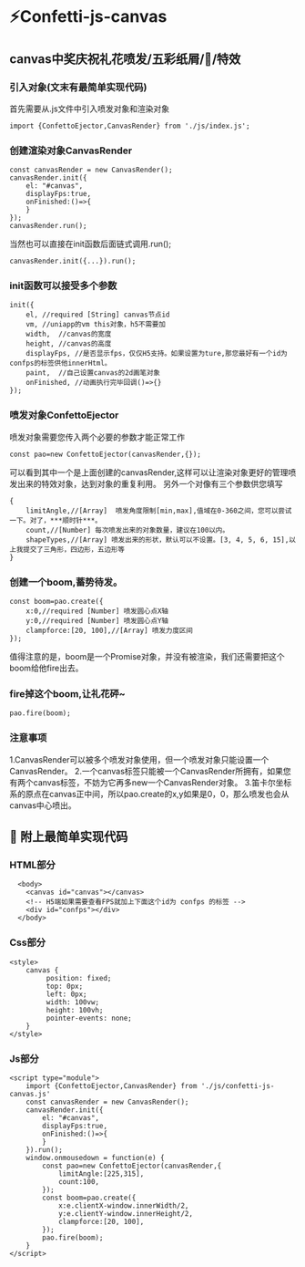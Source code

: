 # :zap:Confetti-js-canvas
## canvas中奖庆祝礼花喷发/五彩纸屑/🎉/特效

### 引入对象(文末有最简单实现代码)
首先需要从.js文件中引入喷发对象和渲染对象

	import {ConfettoEjector,CanvasRender} from './js/index.js';

### 创建渲染对象CanvasRender

	const canvasRender = new CanvasRender();
	canvasRender.init({
		el: "#canvas",
		displayFps:true,
		onFinished:()=>{
		}		
	});	
	canvasRender.run();
    
当然也可以直接在init函数后面链式调用.run();

	canvasRender.init({...}).run();

### init函数可以接受多个参数


	init({
		el,	//required [String] canvas节点id
		vm,	//uniapp的vm this对象，h5不需要加
		width,	//canvas的宽度
		height,	//canvas的高度
		displayFps,	//是否显示fps，仅仅H5支持。如果设置为ture,那您最好有一个id为confps的标签供他innerHtml。
		paint,	//自己设置canvas的2d画笔对象
		onFinished,	//动画执行完毕回调()=>{}
	});
  
 ### 喷发对象ConfettoEjector
  喷发对象需要您传入两个必要的参数才能正常工作
  
  	const pao=new ConfettoEjector(canvasRender,{});
  
  可以看到其中一个是上面创建的canvasRender,这样可以让渲染对象更好的管理喷发出来的特效对象，达到对象的重复利用。
  另外一个对像有三个参数供您填写
  
  	{
		limitAngle,//[Array]  喷发角度限制[min,max],值域在0-360之间，您可以尝试一下。对了，***顺时针***。
		count,//[Number] 每次喷发出来的对象数量，建议在100以内。
		shapeTypes,//[Array] 喷发出来的形状，默认可以不设置。[3, 4, 5, 6, 15],以上我提交了三角形，四边形，五边形等
	}
  
### 创建一个boom,蓄势待发。

  	const boom=pao.create({
		x:0,//required [Number] 喷发圆心点X轴
		y:0,//required [Number] 喷发圆心点Y轴
		clampforce:[20, 100],//[Array] 喷发力度区间
	});      
	
  值得注意的是，boom是一个Promise对象，并没有被渲染，我们还需要把这个boom给他fire出去。
  
### fire掉这个boom,让礼花砰~

  	pao.fire(boom);
  
### 注意事项
  1.CanvasRender可以被多个喷发对象使用，但一个喷发对象只能设置一个CanvasRender。
  2.一个canvas标签只能被一个CanvasRender所拥有，如果您有两个canvas标签，不妨为它再多new一个CanvasRender对象。
  3.笛卡尔坐标系的原点在canvas正中间，所以pao.create的x,y如果是0，0，那么喷发也会从canvas中心喷出。
  
## 🐷 附上最简单实现代码
   
   ### HTML部分
	  
	  <body>
		<canvas id="canvas"></canvas>
	  	<!-- H5端如果需要查看FPS就加上下面这个id为 confps 的标签 -->
	  	<div id="confps"></div>
	  </body>
   
   ### Css部分
   
   	<style>
		canvas {
		     position: fixed;
		     top: 0px;
		     left: 0px;
		     width: 100vw;
		     height: 100vh;
		     pointer-events: none;
		}
	</style>

   ### Js部分
   
   
   	<script type="module">
		import {ConfettoEjector,CanvasRender} from './js/confetti-js-canvas.js'
		const canvasRender = new CanvasRender();
		canvasRender.init({
			el: "#canvas",
			displayFps:true,
			onFinished:()=>{
			}
		}).run();
		window.onmousedown = function(e) {
			const pao=new ConfettoEjector(canvasRender,{
				limitAngle:[225,315],
				count:100,
			});
			const boom=pao.create({
				x:e.clientX-window.innerWidth/2,
				y:e.clientY-window.innerHeight/2,
				clampforce:[20, 100],
			});
			pao.fire(boom);
		}
	</script>
  
  
  
  
  
  
  
  
  
  
  
  
  
  
  
